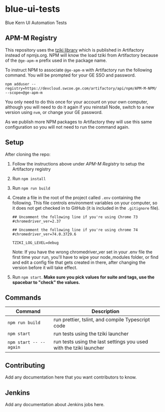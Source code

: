 # blue-ui-tests

Blue Kern UI Automation Tests

## APM-M Registry

This repository uses the [tziki library](https://github.build.ge.com/APM-UIAutomation/tziki) which is published in
Artifactory instead of npmjs.org. NPM will know the load tziki from Artifactory because of the `@ge-apm-m` prefix used
in the package name.

To instruct NPM to associate `@ge-apm-m` with Artifactory run the following command. You will be prompted for your GE
SSO and password.

```
npm adduser --registry=https://devcloud.swcoe.ge.com/artifactory/api/npm/APM-M-NPM/ --scope=@ge-apm-m
```

You only need to do this once for your account on your own computer, although you will need to do it again if you
reinstall Node, switch to a new version using `nvm`, or change your GE password.

As we publish more NPM packages to Artifactory they will use this same configuration so you will not need to run the
command again.

## Setup

After cloning the repo:

1. Follow the instructions above under _APM-M Registry_ to setup the Artifactory registry
2. Run `npm install`
3. Run `npm run build`
4. Create a file in the root of the project called `.env` containing the following. This file controls environment
   variables on your computer, so it does not get checked in to GitHub (it is included in the `.gitignore` file).

    ```
    ## Uncomment the following line if you're using Chrome 73
    #chromedriver_ver=2.37

    ## Uncomment the following line if you're using chrome 74
    #chromedriver_ver=74.0.3729.6

    TZIKI_LOG_LEVEL=debug
    ```

    Note: If you have the wrong chromedriver_ver set in your .env file the first time your run,
    you'll have to wipe your node_modules folder, or find and edit a config file that gets created
    in there, after changing the version before it will take effect.

5. Run `npm start`. **Make sure you pick values for suite and tags, use the spacebar to "check" the values.**

## Commands

| Command                | Description                                                        |
| ---------------------- | ------------------------------------------------------------------ |
| `npm run build`        | run prettier, tslint, and compile Typescript code                  |
| `npm start`            | run tests using the tziki launcher                                 |
| `npm start -- --again` | run tests using the last settings you used with the tziki launcher |

## Contributing

Add any documentation here that you want contributors to know.

## Jenkins

Add any documentation about Jenkins jobs here.
